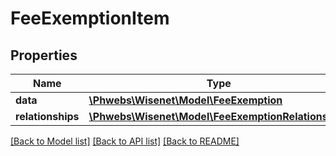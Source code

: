 # FeeExemptionItem

## Properties
Name | Type | Description | Notes
------------ | ------------- | ------------- | -------------
**data** | [**\Phwebs\Wisenet\Model\FeeExemption**](FeeExemption.md) |  | [optional] 
**relationships** | [**\Phwebs\Wisenet\Model\FeeExemptionRelationships**](FeeExemptionRelationships.md) |  | [optional] 

[[Back to Model list]](../../README.md#documentation-for-models) [[Back to API list]](../../README.md#documentation-for-api-endpoints) [[Back to README]](../../README.md)

